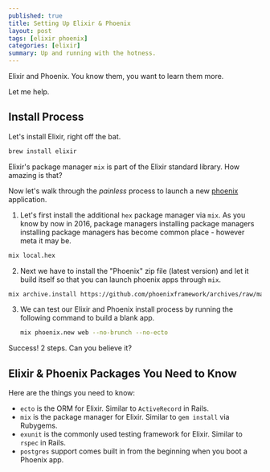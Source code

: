 ```yaml
---
published: true
title: Setting Up Elixir & Phoenix
layout: post
tags: [elixir phoenix]
categories: [elixir]
summary: Up and running with the hotness.
---
```


Elixir and Phoenix. You know them, you want to learn them more.

Let me help.

## Install Process

Let's install Elixir, right off the bat.

```sh
brew install elixir
```

Elixir's package manager `mix` is part of the Elixir standard library. How
amazing is that?

Now let's walk through the *painless* process to launch a new
[phoenix](http://www.phoenixframework.org/docs/installation) application.

1. Let's first install the additional `hex` package manager via `mix`. As you
   know by now in 2016, package managers installing package managers installing
   package managers has become common place - however meta it may be.

  ```sh
  mix local.hex
  ```

2. Next we have to install the "Phoenix" zip file (latest version) and let it
   build itself so that you can launch phoenix apps through `mix`.

  ```sh
  mix archive.install https://github.com/phoenixframework/archives/raw/master/phoenix_new.ez
  ```

3. We can test our Elixir and Phoenix install process by running the following
   command to build a blank app.

   ```sh
   mix phoenix.new web --no-brunch --no-ecto
   ```

Success! 2 steps. Can you believe it?

## Elixir & Phoenix Packages You Need to Know 

Here are the things you need to know:

* `ecto` is the ORM for Elixir. Similar to `ActiveRecord` in Rails.
* `mix` is the package manager for Elixir. Similar to `gem install` via
    Rubygems.
* `exunit` is the commonly used testing framework for Elixir. Similar to `rspec`
    in Rails.
* `postgres` support comes built in from the beginning when you boot a Phoenix
    app.


